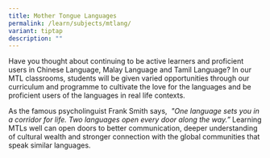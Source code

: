 ```yaml
---
title: Mother Tongue Languages
permalink: /learn/subjects/mtlang/
variant: tiptap
description: ""
---
```

<p>Have you thought about continuing to be active learners and proficient users in Chinese Language, Malay Language and Tamil Language? In our MTL classrooms, students will be given varied opportunities through our curriculum and programme to cultivate the love for the languages and be proficient users of the languages in real life contexts.<br></p><p>As the famous psycholinguist Frank Smith says,&nbsp; <em>"One language sets you in a corridor for life. Two languages open every door along the way.” </em>Learning MTLs well can open doors to better communication, deeper understanding of cultural wealth and stronger connection with the global communities that speak similar languages.</p>